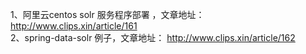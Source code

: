 1、阿里云centos solr 服务程序部署 ，文章地址：<a>http://www.clips.xin/article/161</a> <br/>
2、spring-data-solr 例子，文章地址： <a>http://www.clips.xin/article/162</a>
